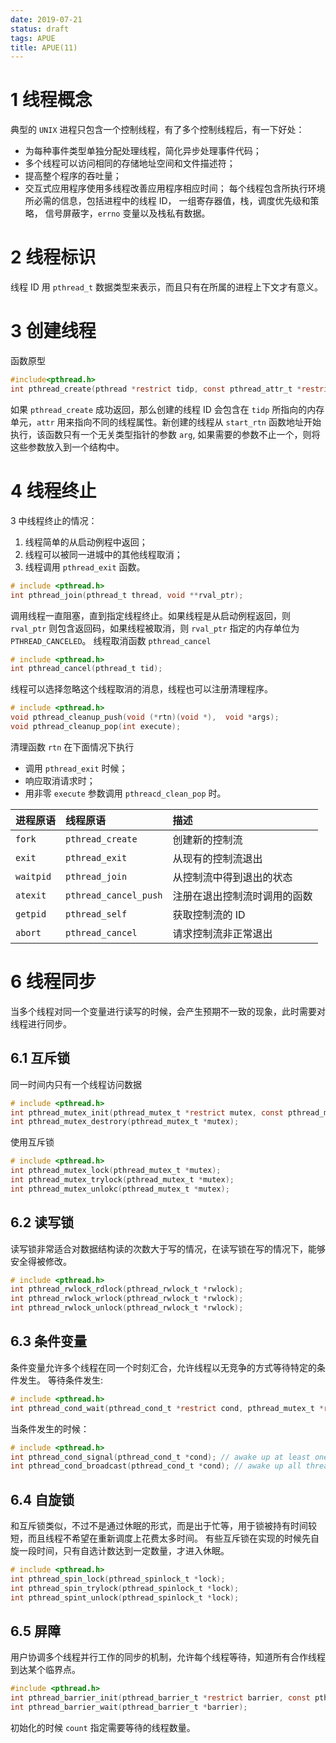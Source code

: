 ```yaml
---
date: 2019-07-21
status: draft
tags: APUE
title: APUE(11)
---
```

# 1 线程概念
典型的 `UNIX` 进程只包含一个控制线程，有了多个控制线程后，有一下好处：
- 为每种事件类型单独分配处理线程，简化异步处理事件代码；
- 多个线程可以访问相同的存储地址空间和文件描述符；
- 提高整个程序的吞吐量；
- 交互式应用程序使用多线程改善应用程序相应时间；
每个线程包含所执行环境所必需的信息，包括进程中的线程 ID， 一组寄存器值，栈，调度优先级和策略， 信号屏蔽字，`errno` 变量以及栈私有数据。

# 2 线程标识
线程 ID 用 `pthread_t` 数据类型来表示，而且只有在所属的进程上下文才有意义。

# 3 创建线程
函数原型
```c
#include<pthread.h>
int pthread_create(pthread *restrict tidp, const pthread_attr_t *restrict attr, void *(*start_rtn)(void *), void *restrict arg);
```
如果 `pthread_create` 成功返回，那么创建的线程 ID 会包含在 `tidp` 所指向的内存单元，`attr` 用来指向不同的线程属性。新创建的线程从 `start_rtn` 函数地址开始执行，该函数只有一个无关类型指针的参数 `arg`, 如果需要的参数不止一个，则将这些参数放入到一个结构中。

# 4 线程终止
3 中线程终止的情况：
1. 线程简单的从启动例程中返回；
2. 线程可以被同一进城中的其他线程取消；
3. 线程调用 `pthread_exit` 函数。

```c
# include <pthread.h>
int pthread_join(pthread_t thread, void **rval_ptr);
```
调用线程一直阻塞，直到指定线程终止。如果线程是从启动例程返回，则 `rval_ptr` 则包含返回码，如果线程被取消，则 `rval_ptr` 指定的内存单位为 `PTHREAD_CANCELED`。
线程取消函数 `pthread_cancel` 
```c
# include <pthread.h>
int pthread_cancel(pthread_t tid);
```
线程可以选择忽略这个线程取消的消息，线程也可以注册清理程序。
```c
# include <pthread.h>
void pthread_cleanup_push(void (*rtn)(void *),  void *args);
void pthread_cleanup_pop(int execute);
```
清理函数 `rtn` 在下面情况下执行
- 调用 `pthread_exit` 时候；
- 响应取消请求时；
- 用非零 `execute` 参数调用 `pthreacd_clean_pop` 时。

进程原语 | 线程原语 | 描述
:---|:---|:---
`fork` | `pthread_create` | 创建新的控制流
`exit` | `pthread_exit` | 从现有的控制流退出
`waitpid` | `pthread_join` | 从控制流中得到退出的状态
`atexit` | `pthread_cancel_push` | 注册在退出控制流时调用的函数
`getpid` | `pthread_self` | 获取控制流的 ID 
`abort` | `pthread_cancel` | 请求控制流非正常退出

# 6 线程同步
当多个线程对同一个变量进行读写的时候，会产生预期不一致的现象，此时需要对线程进行同步。
## 6.1 互斥锁
同一时间内只有一个线程访问数据
```c
# include <pthread.h>
int pthread_mutex_init(pthread_mutex_t *restrict mutex, const pthread_mutextatt_t attr);
int pthread_mutex_destrory(pthread_mutex_t *mutex);
```
使用互斥锁
```c
# include <pthread.h>
int pthread_mutex_lock(pthread_mutex_t *mutex);
int pthread_mutex_trylock(pthread_mutex_t *mutex);
int pthread_mutex_unlokc(pthread_mutex_t *mutex);
```
## 6.2 读写锁
读写锁非常适合对数据结构读的次数大于写的情况，在读写锁在写的情况下，能够安全得被修改。
```c
# include <pthread.h>
int pthread_rwlock_rdlock(pthread_rwlock_t *rwlock);
int pthread_rwlock_wrlock(pthread_rwlock_t *rwlock);
int pthread_rwlock_unlock(pthread_rwlock_t *rwlock);
```

## 6.3 条件变量
条件变量允许多个线程在同一个时刻汇合，允许线程以无竞争的方式等待特定的条件发生。
等待条件发生:
```c
# include <pthread.h>
int pthread_cond_wait(pthread_cond_t *restrict cond, pthread_mutex_t *restrict mutex);
```
当条件发生的时候：
```c
# include <pthread.h>
int pthread_cond_signal(pthread_cond_t *cond); // awake up at least one thread.
int pthread_cond_broadcast(pthread_cond_t *cond); // awake up all threads
```
## 6.4 自旋锁
和互斥锁类似，不过不是通过休眠的形式，而是出于忙等，用于锁被持有时间较短，而且线程不希望在重新调度上花费太多时间。
有些互斥锁在实现的时候先自旋一段时间，只有自选计数达到一定数量，才进入休眠。
```c
# include <pthread.h>
int pthread_spin_lock(pthread_spinlock_t *lock);
int pthread_spin_trylock(pthread_spinlock_t *lock);
int pthread_spint_unlock(pthread_spinlock_t *lock);
```
## 6.5 屏障
用户协调多个线程并行工作的同步的机制，允许每个线程等待，知道所有合作线程到达某个临界点。
```c
#include <pthread.h>
int pthread_barrier_init(pthread_barrier_t *restrict barrier, const pthread_barrierattr_t *restrict attr, unsigned int count);
int pthread_barrier_wait(pthread_barrier_t *barrier);
```
初始化的时候 `count` 指定需要等待的线程数量。
